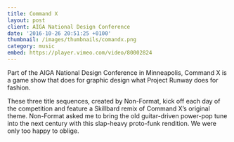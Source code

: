 ```yaml
---
title: Command X
layout: post
client: AIGA National Design Conference
date: '2016-10-26 20:51:25 +0100'
thumbnail: /images/thumbnails/comandx.png
category: music
embed: https://player.vimeo.com/video/80002824
---
```


Part of the AIGA National Design Conference in Minneapolis, Command X is a game show that does for graphic design what Project Runway does for fashion.

These three title sequences, created by Non-Format, kick off each day of the competition and feature a Skillbard remix of Command X’s original theme. Non-Format asked me to bring the old guitar-driven power-pop tune into the next century with this slap-heavy proto-funk rendition. We were only too happy to oblige.
